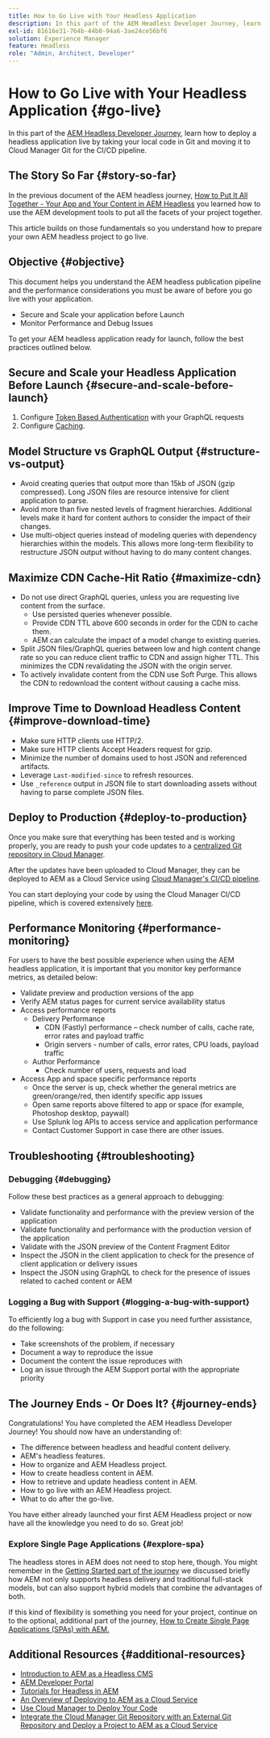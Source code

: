 ```yaml
---
title: How to Go Live with Your Headless Application
description: In this part of the AEM Headless Developer Journey, learn how to deploy a headless application live by taking your local code in Git and moving it to Cloud Manager Git for the CI/CD pipeline.
exl-id: 81616e31-764b-44b0-94a6-3ae24ce56bf6
solution: Experience Manager
feature: Headless
role: "Admin, Architect, Developer"
---
```

# How to Go Live with Your Headless Application {#go-live}

In this part of the [AEM Headless Developer Journey](overview.md), learn how to deploy a headless application live by taking your local code in Git and moving it to Cloud Manager Git for the CI/CD pipeline.

## The Story So Far {#story-so-far}

In the previous document of the AEM headless journey, [How to Put It All Together - Your App and Your Content in AEM Headless](put-it-all-together.md) you learned how to use the AEM development tools to put all the facets of your project together.

This article builds on those fundamentals so you understand how to prepare your own AEM headless project to go live.

## Objective {#objective}

This document helps you understand the AEM headless publication pipeline and the performance considerations you must be aware of before you go live with your application.

* Secure and Scale your application before Launch
* Monitor Performance and Debug Issues

<!-- Alexandru: this is a bit redundant, to review again later

## Prepare your AEM Headless Application for Go-Live {#prepare-your-aem-headless-application-for-golive}

-->
To get your AEM headless application ready for launch, follow the best practices outlined below.

## Secure and Scale your Headless Application Before Launch {#secure-and-scale-before-launch}

1. Configure [Token Based Authentication](/help/headless/security/authentication.md) with your GraphQL requests
1. Configure [Caching](/help/implementing/dispatcher/caching.md).

## Model Structure vs GraphQL Output {#structure-vs-output}

* Avoid creating queries that output more than 15kb of JSON (gzip compressed). Long JSON files are resource intensive for client application to parse.
* Avoid more than five nested levels of fragment hierarchies. Additional levels make it hard for content authors to consider the impact of their changes.
* Use multi-object queries instead of modeling queries with dependency hierarchies within the models. This allows more long-term flexibility to restructure JSON output without having to do many content changes.

## Maximize CDN Cache-Hit Ratio {#maximize-cdn}

* Do not use direct GraphQL queries, unless you are requesting live content from the surface.
  * Use persisted queries whenever possible.
  * Provide CDN TTL above 600 seconds in order for the CDN to cache them.
  * AEM can calculate the impact of a model change to existing queries.
* Split JSON files/GraphQL queries between low and high content change rate so you can reduce client traffic to CDN and assign higher TTL. This minimizes the CDN revalidating the JSON with the origin server.
* To actively invalidate content from the CDN use Soft Purge. This allows the CDN to redownload the content without causing a cache miss.

## Improve Time to Download Headless Content {#improve-download-time}

* Make sure HTTP clients use HTTP/2.
* Make sure HTTP clients Accept Headers request for gzip.
* Minimize the number of domains used to host JSON and referenced artifacts.
* Leverage `Last-modified-since` to refresh resources.
* Use `_reference` output in JSON file to start downloading assets without having to parse complete JSON files.

## Deploy to Production {#deploy-to-production}

Once you make sure that everything has been tested and is working properly, you are ready to push your code updates to a [centralized Git repository in Cloud Manager](https://experienceleague.adobe.com/docs/experience-manager-cloud-manager/using/managing-code/setup-cloud-manager-git-integration.html).

After the updates have been uploaded to Cloud Manager, they can be deployed to AEM as a Cloud Service using [Cloud Manager's CI/CD pipeline](https://experienceleague.adobe.com/docs/experience-manager-cloud-manager/using/how-to-use/deploying-code.html).

You can start deploying your code by using the Cloud Manager CI/CD pipeline, which is covered extensively [here](/help/implementing/deploying/overview.md).

## Performance Monitoring {#performance-monitoring}

For users to have the best possible experience when using the AEM headless application, it is important that you monitor key performance metrics, as detailed below:

* Validate preview and production versions of the app
* Verify AEM status pages for current service availability status
* Access performance reports
  * Delivery Performance
    * CDN (Fastly) performance – check number of calls, cache rate, error rates and payload traffic
    * Origin servers - number of calls, error rates, CPU loads, payload traffic
  * Author Performance
    * Check number of users, requests and load
* Access App and space specific performance reports
  * Once the server is up, check whether the general metrics are green/orange/red, then identify specific app issues
  * Open same reports above filtered to app or space (for example, Photoshop desktop, paywall)
  * Use Splunk log APIs to access service and application performance
  * Contact Customer Support in case there are other issues.

## Troubleshooting {#troubleshooting}

### Debugging {#debugging}

Follow these best practices as a general approach to debugging:

* Validate functionality and performance with the preview version of the application
* Validate functionality and performance with the production version of the application
* Validate with the JSON preview of the Content Fragment Editor
* Inspect the JSON in the client application to check for the presence of client application or delivery issues
* Inspect the JSON using GraphQL to check for the presence of issues related to cached content or AEM

### Logging a Bug with Support {#logging-a-bug-with-support}

To efficiently log a bug with Support in case you need further assistance, do the following:

* Take screenshots of the problem, if necessary
* Document a way to reproduce the issue
* Document the content the issue reproduces with
* Log an issue through the AEM Support portal with the appropriate priority

## The Journey Ends - Or Does It? {#journey-ends}

Congratulations! You have completed the AEM Headless Developer Journey! You should now have an understanding of:

* The difference between headless and headful content delivery.
* AEM's headless features.
* How to organize and AEM Headless project.
* How to create headless content in AEM.
* How to retrieve and update headless content in AEM.
* How to go live with an AEM Headless project.
* What to do after the go-live.

You have either already launched your first AEM Headless project or now have all the knowledge you need to do so. Great job!

### Explore Single Page Applications {#explore-spa}

The headless stores in AEM does not need to stop here, though. You might remember in the [Getting Started part of the journey](getting-started.md#integration-levels) we discussed briefly how AEM not only supports headless delivery and traditional full-stack models, but can also support hybrid models that combine the advantages of both.

If this kind of flexibility is something you need for your project, continue on to the optional, additional part of the journey, [How to Create Single Page Applications (SPAs) with AEM.](create-spa.md)

## Additional Resources {#additional-resources}

* [Introduction to AEM as a Headless CMS](/help/headless/introduction.md)
* [AEM Developer Portal](https://experienceleague.adobe.com/landing/experience-manager/headless/developer.html)
* [Tutorials for Headless in AEM](https://experienceleague.adobe.com/docs/experience-manager-learn/getting-started-with-aem-headless/overview.html) 
* [An Overview of Deploying to AEM as a Cloud Service](/help/implementing/deploying/overview.md)
* [Use Cloud Manager to Deploy Your Code](https://experienceleague.adobe.com/docs/experience-manager-cloud-manager/using/how-to-use/deploying-code.html)
* [Integrate the Cloud Manager Git Repository with an External Git Repository and Deploy a Project to AEM as a Cloud Service](https://experienceleague.adobe.com/docs/experience-manager-learn/cloud-service/cloud-manager/devops/deploy-code.html)
